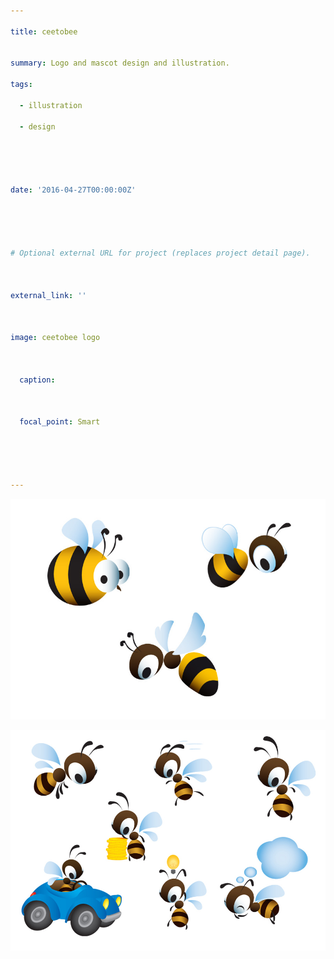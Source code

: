 ```yaml
---

title: ceetobee


summary: Logo and mascot design and illustration.

tags:

  - illustration

  - design





date: '2016-04-27T00:00:00Z'





# Optional external URL for project (replaces project detail page).



external_link: ''



image: ceetobee logo



  caption: 



  focal_point: Smart





---
```



![](bee01.jpg "Mascot options")

![](bee02.jpg "Mascot illustrations")


















